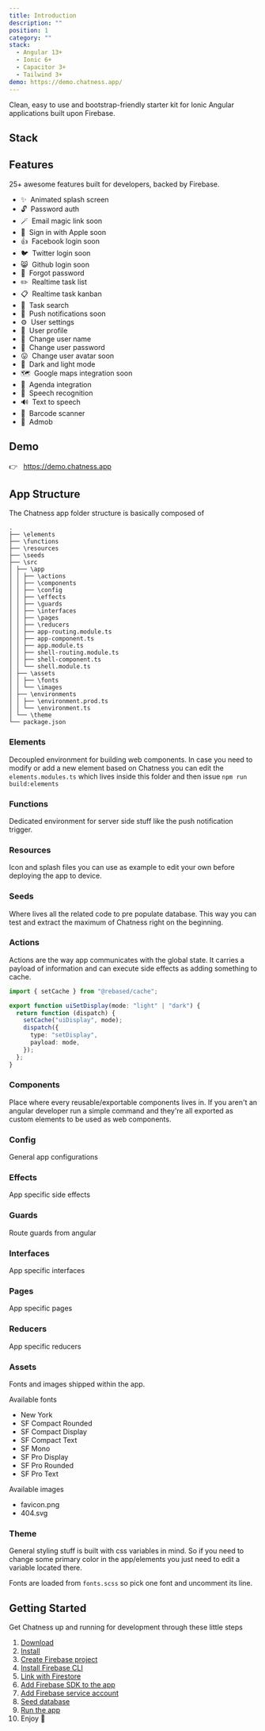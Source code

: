 ```yaml
---
title: Introduction
description: ""
position: 1
category: ""
stack:
  - Angular 13+
  - Ionic 6+
  - Capacitor 3+
  - Tailwind 3+
demo: https://demo.chatness.app/
---
```


Clean, easy to use and bootstrap-friendly starter kit for Ionic Angular applications built upon Firebase.

## Stack

<list :items="stack"></list>

## Features

25+ awesome features built for developers, backed by Firebase.

- ✨&nbsp; Animated splash screen
- 🔓&nbsp; Password auth
- 🪄&nbsp; Email magic link <badge>soon</badge>
- 🍎&nbsp; Sign in with Apple <badge>soon</badge>
- 👍&nbsp; Facebook login <badge>soon</badge>
- 🐦&nbsp; Twitter login <badge>soon</badge>
- 😸&nbsp; Github login <badge>soon</badge>
- 🔐&nbsp; Forgot password
- ✏️&nbsp; Realtime task list
- 📋&nbsp; Realtime task kanban
- 🔎&nbsp; Task search
- 📢&nbsp; Push notifications <badge>soon</badge>
- ⚙️&nbsp; User settings
- 💁&nbsp; User profile
- 🔧&nbsp; Change user name
- 🔑&nbsp; Change user password
- 😛&nbsp; Change user avatar <badge>soon</badge>
- 🌙&nbsp; Dark and light mode
- 🗺️&nbsp; Google maps integration <badge>soon</badge>
- 📕&nbsp; Agenda integration
- 🎤&nbsp; Speech recognition
- 🔊&nbsp; Text to speech
- 🔦&nbsp; Barcode scanner
- 📱&nbsp; Admob

## Demo

<div style="max-width: 375px;">

👉&nbsp;&nbsp; https://demo.chatness.app

<code-sandbox :src="demo"></code-sandbox>

</div>

## App Structure

The Chatness app folder structure is basically composed of

```
.
├── \elements
├── \functions
├── \resources
├── \seeds
├── \src
│ ├── \app
│ │ ├── \actions
│ │ ├── \components
│ │ ├── \config
│ │ ├── \effects
│ │ ├── \guards
│ │ ├── \interfaces
│ │ ├── \pages
│ │ ├── \reducers
│ │ ├── app-routing.module.ts
│ │ ├── app-component.ts
│ │ ├── app.module.ts
│ │ ├── shell-routing.module.ts
│ │ ├── shell-component.ts
│ │ └── shell.module.ts
│ ├── \assets
│ │ ├── \fonts
│ │ └── \images
│ ├── \environments
│ │ ├── \environment.prod.ts
│ │ └── \environment.ts
│ └── \theme
└── package.json
```

### Elements

Decoupled environment for building web components. In case you need to modify or add a new element based on Chatness you can edit the `elements.modules.ts` which lives inside this folder and then issue `npm run build:elements`

### Functions

Dedicated environment for server side stuff like the push notification trigger.

### Resources

Icon and splash files you can use as example to edit your own before deploying the app to device.

### Seeds

Where lives all the related code to pre populate database. This way you can test and extract the maximum of Chatness right on the beginning.

### Actions

Actions are the way app communicates with the global state. It carries a payload of information and can execute side effects as adding something to cache.

```ts title="/src/app/actions/uiSetDisplay.ts"
import { setCache } from "@rebased/cache";

export function uiSetDisplay(mode: "light" | "dark") {
  return function (dispatch) {
    setCache("uiDisplay", mode);
    dispatch({
      type: "setDisplay",
      payload: mode,
    });
  };
}
```

### Components

Place where every reusable/exportable components lives in. If you aren't an angular developer run a simple command and they're all exported as custom elements to be used as web components.

### Config

General app configurations

### Effects

App specific side effects

### Guards

Route guards from angular

### Interfaces

App specific interfaces

### Pages

App specific pages

### Reducers

App specific reducers

### Assets

Fonts and images shipped within the app.

Available fonts

- New York
- SF Compact Rounded
- SF Compact Display
- SF Compact Text
- SF Mono
- SF Pro Display
- SF Pro Rounded
- SF Pro Text

Available images

- favicon.png
- 404.svg

### Theme

General styling stuff is built with css variables in mind. So if you need to change some primary color in the app/elements you just need to edit a variable located there.

Fonts are loaded from `fonts.scss` so pick one font and uncomment its line.

## Getting Started

Get Chatness up and running for development through these little steps

1. [Download](/setup/app-download)
2. [Install](/setup/install)
3. [Create Firebase project](/setup/firebase-create-project)
4. [Install Firebase CLI](/setup/firebase-install-cli)
5. [Link with Firestore](/setup/firebase-link-firestore)
6. [Add Firebase SDK to the app](/setup/firebase-add-sdk)
7. [Add Firebase service account](/setup/firebase-add-service-account)
8. [Seed database](/setup/database-seed)
9. [Run the app](/setup/app-run)
10. Enjoy 🥳
